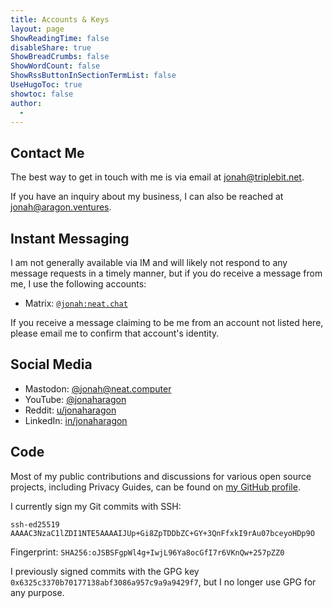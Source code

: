 ```yaml
---
title: Accounts & Keys
layout: page
ShowReadingTime: false
disableShare: true
ShowBreadCrumbs: false
ShowWordCount: false
ShowRssButtonInSectionTermList: false
UseHugoToc: true
showtoc: false
author:
  -
---
```


## Contact Me

The best way to get in touch with me is via email at jonah@triplebit.net.

If you have an inquiry about my business, I can also be reached at jonah@aragon.ventures.

## Instant Messaging

I am not generally available via IM and will likely not respond to any message requests in a timely manner, but if you do receive a message from me, I use the following accounts:

- Matrix: [`@jonah:neat.chat`](https://matrix.to/#/@jonah:neat.chat)

If you receive a message claiming to be me from an account not listed here, please email me to confirm that account's identity.

## Social Media

- Mastodon: [@jonah@neat.computer](https://mastodon.neat.computer/@jonah)
- YouTube: [@jonaharagon](https://youtube.com/@jonaharagon)
- Reddit: [u/jonaharagon](https://www.reddit.com/user/JonahAragon)
- LinkedIn: [in/jonaharagon](https://www.linkedin.com/in/jonaharagon/)

## Code

Most of my public contributions and discussions for various open source projects, including Privacy Guides, can be found on [my GitHub profile](https://github.com/jonaharagon).

I currently sign my Git commits with SSH:

```
ssh-ed25519 AAAAC3NzaC1lZDI1NTE5AAAAIJUp+Gi8ZpTDDbZC+GY+3QnFfxkI9rAu07bceyoHDp9O
```

Fingerprint: `SHA256:oJSBSFgpWl4g+IwjL96Ya8ocGfI7r6VKnQw+257pZZ0`

I previously signed commits with the GPG key `0x6325c3370b70177138abf3086a957c9a9a9429f7`, but I no longer use GPG for any purpose.
